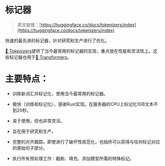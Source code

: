 # 标记器

> 原文链接：[https://huggingface.co/docs/tokenizers/index](https://huggingface.co/docs/tokenizers/index)

快速的最先进的标记器，针对研究和生产进行了优化。

[🤗 Tokenizers](https://github.com/huggingface/tokenizers)提供了当今最常用的标记器的实现，重点放在性能和灵活性上。这些标记器也用于[🤗 Transformers](https://github.com/huggingface/transformers)。

# 主要特点：

+   训练新词汇并标记化，使用当今最常用的标记器。

+   极快（训练和标记化），感谢Rust实现。在服务器的CPU上标记化1GB文本不到20秒。

+   易于使用，但也非常灵活。

+   旨在用于研究和生产。

+   完整的对齐跟踪。即使进行了破坏性规范化，也始终可以获得与任何标记对应的原始句子部分。

+   执行所有预处理工作：截断、填充、添加模型所需的特殊标记。

